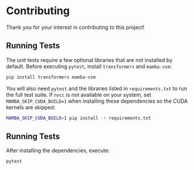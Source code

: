 # Contributing

Thank you for your interest in contributing to this project!

## Running Tests

The unit tests require a few optional libraries that are not installed by default.
Before executing `pytest`, install `transformers` and `mamba-ssm`:

```bash
pip install transformers mamba-ssm
```

You will also need `pytest` and the libraries listed in `requirements.txt` to run the full test suite. If `nvcc` is not available on your
system, set `MAMBA_SKIP_CUDA_BUILD=1` when installing these dependencies so the CUDA kernels are skipped:

```bash
MAMBA_SKIP_CUDA_BUILD=1 pip install -r requirements.txt
```

## Running Tests

After installing the dependencies, execute:

```bash
pytest
```
